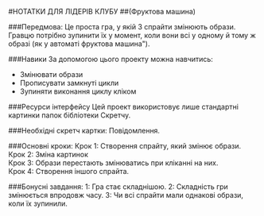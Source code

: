 #НОТАТКИ ДЛЯ ЛІДЕРІВ КЛУБУ
##(Фруктова машина)

###Передмова:
Це проста гра, у якій 3 спрайти змінюють образи.  Гравцю потрібно зупинити їх у момент, коли вони всі у одному й тому ж образі (як у автоматі фруктова машина").

###Навики
За допомогою цього проекту можна навчитись:

- Змінювати образи
- Прописувати замкнуті цикли  
- Зупиняти виконання циклу кліком

###Ресурси інтерфейсу
Цей проект використовує лише стандартні  картинки папок бібліотеки Скретчу.

###Необхідні скретч картки:
Повідомлення.

###Основні кроки:
Крок 1: Створення спрайту, який змінює образи.  
Крок 2: Зміна картинок     
Крок 3: Образи перестають змінюватись при кліканні на них.                          
Крок 4: Створення іншого спрайта.

###Бонусні завдання:
1: Гра стає складнішою.
2: Складність гри змінюється впродовж часу.
3: Чи всі спрайти мали однакові образи, коли їх зупинили.
